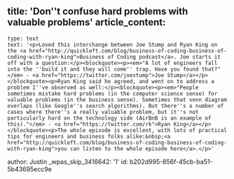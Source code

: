 title: 'Don''t confuse hard problems with valuable problems'
article_content:
  -
    type: text
    text: '<p>Loved this interchange between Joe Stump and Ryan King on the <a href="http://quickleft.com/blog/business-of-coding-business-of-coding-with-ryan-king">Business of Coding podcast</a>. Joe starts it off with a question:</p><blockquote><p><em>"A lot of engineers fall into the ''build it and they will come'' trap. Have you found that?"</em> - <a href="https://twitter.com/joestump">Joe Stump</a></p></blockquote><p>Ryan King said he agreed, and went on to address a problem I''ve observed as well:</p><blockquote><p><em>"People sometimes mistake hard problems (in the computer science sense) for valuable problems (in the business sense). Sometimes that venn diagram overlaps (like Google''s search algorithms). But there''s a number of cases where there''s a really valuable problem, but it''s not particularly hard on the technology side (AirBnB is an example of this)."</em> - <a href="https://twitter.com/rk">Ryan King</a></p></blockquote><p>The whole episode is excellent, with lots of practical tips for engineers and business folks alike:&nbsp;<a href="http://quickleft.com/blog/business-of-coding-business-of-coding-with-ryan-king">you can listen to the whole episode here</a>.</p>'
author: Justin
_wpas_skip_3416642: '1'
id: b202d995-856f-45cb-ba51-5b43695ecc9e
